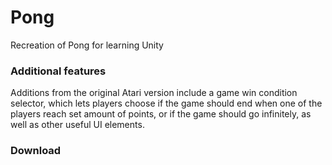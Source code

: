 # Pong

Recreation of Pong for learning Unity


### Additional features

Additions from the original Atari version include a game win condition selector, which lets players choose if the game should end when one of the players reach set amount of points, or if the game should go infinitely, as well as other useful UI elements. 


### Download

